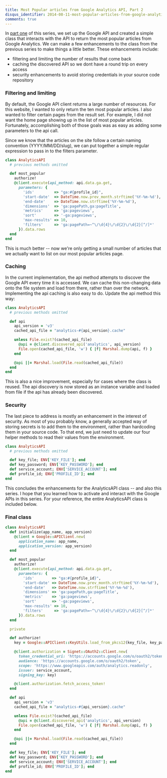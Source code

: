 ```yaml
---
title: Most Popular articles from Google Analytics API, Part 2
disqus_identifier: 2014-08-11-most-popular-articles-from-google-analytics-api-part-2
comments: true
---
```


In [part one][1] of this series, we set up the Google API and created a simple class that interacts with the API to return the most popular articles from Google Analytics. We can make a few enhancements to the class from the previous series to make things a little better. These enhancements include:

* filtering and limiting the number of results that come back
* caching the discovered API so we dont have a round trip on every access
* security enhancements to avoid storing credentials in your source code repository

### Filtering and limiting
By default, the Google API client returns a large number of resources. For this website, I wanted to only return the ten most popular articles. I also wanted to filter certain pages from the result set. For example, I did not want the home page showing up in the list of most popular articles. Fortunately, accomplishing both of those goals was as easy as adding some parameters to the api call.

Since we know that the articles on the site follow a certain naming convention (YYYY/MM/DD/slug), we can put together a simple regular expression to pass in to the filters parameter.

``` ruby
class AnalyticsAPI
  # previous methods omitted

  def most_popular
    authorize!
    @client.execute(api_method: api.data.ga.get,
      parameters: {
        'ids'         => "ga:#{profile_id}",
        'start-date'  => DateTime.now.prev_month.strftime('%Y-%m-%d'),
        'end-date'    => DateTime.now.strftime('%Y-%m-%d'),
        'dimensions'  => 'ga:pagePath,ga:pageTitle',
        'metrics'     => 'ga:pageviews',
        'sort'        => '-ga:pageviews',
        'max-results' => 10,
        'filters'     => 'ga:pagePath=~^\/\d{4}\/\d{2}\/\d{2}[^/]*'
      }).data.rows
  end
end
```

This is much better -- now we're only getting a small number of articles that we actually want to list on our most popular articles page.

### Caching
In the current implementation, the api method attempts to discover the Google API every time it is accessed. We can cache this non-changing data onto the file system and load from there, rather than over the network. Implementing the api caching is also easy to do. Update the api method this way:

``` ruby
class AnalyticsAPI
  # previous methods omitted

  def api
    api_version = 'v3'
    cached_api_file = "analytics-#{api_version}.cache"

    unless File.exist?(cached_api_file)
      @api = @client.discovered_api('analytics', api_version)
      File.open(cached_api_file, 'w') { |f| Marshal.dump(api, f) }
    end

    @api ||= Marshal.load(File.read(cached_api_file))
  end
end
```

This is also a nice improvement, especially for cases where the class is reused. The api discovery is now stored as an instance variable and loaded from file if the api has already been discovered.

### Security
The last piece to address is mostly an enhancement in the interest of security. As most of you probably know, a generally accepted way of storing secrets is to add them to the environment, rather than hardcoding them in your source code. To that end, we just need to update our four helper methods to read their values from the environment.

``` ruby
class AnalyticsAPI
  # previous methods omitted

  def key_file; ENV['KEY_FILE']; end 
  def key_password; ENV['KEY_PASSWORD']; end
  def service_account; ENV['SERVICE_ACCOUNT']; end
  def profile_id; ENV['PROFILE_ID']; end  
end
```

This concludes the enhancements for the AnalyticsAPI class -- and also this series. I hope that you learned how to activate and interact with the Google APIs in this series. For your reference, the entire AnalyticsAPI class is included below.

### Final class

``` ruby
class AnalyticsAPI
  def initialize(app_name, app_version)
    @client = Google::APIClient.new(
      application_name: app_name,
      application_version: app_version)
  end

  def most_popular
    authorize!
    @client.execute(api_method: api.data.ga.get,
      parameters: {
        'ids'        => "ga:#{profile_id}",
        'start-date' => DateTime.now.prev_month.strftime('%Y-%m-%d'),
        'end-date'   => DateTime.now.strftime('%Y-%m-%d'),
        'dimensions' => 'ga:pagePath,ga:pageTitle',
        'metrics'    => 'ga:pageviews',
        'sort'       => '-ga:pageviews',
        'max-results' => 10,
        'filters'     => 'ga:pagePath=~^\/\d{4}\/\d{2}\/\d{2}[^/]*'
      }).data.rows
  end

  private

  def authorize!
    key = Google::APIClient::KeyUtils.load_from_pkcs12(key_file, key_password)

    @client.authorization = Signet::OAuth2::Client.new(
      token_credential_uri: 'https://accounts.google.com/o/oauth2/token',
      audience: 'https://accounts.google.com/o/oauth2/token',
      scope: 'https://www.googleapis.com/auth/analytics.readonly',
      issuer: service_account,
      signing_key: key)

    @client.authorization.fetch_access_token!
  end

  def api
    api_version = 'v3'
    cached_api_file = "analytics-#{api_version}.cache"

    unless File.exist?(cached_api_file)
      @api = @client.discovered_api('analytics', api_version)
      File.open(cached_api_file, 'w') { |f| Marshal.dump(api, f) }
    end

    @api ||= Marshal.load(File.read(cached_api_file))
  end

  def key_file; ENV['KEY_FILE']; end 
  def key_password; ENV['KEY_PASSWORD']; end
  def service_account; ENV['SERVICE_ACCOUNT']; end
  def profile_id; ENV['PROFILE_ID']; end  
end
```

[1]:/2014/08/08/most-popular-articles-from-google-analytics-api-part-1